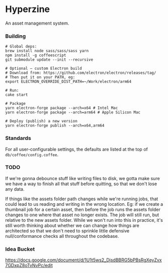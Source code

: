 # Hyperzine

An asset management system.

### Building

```
# Global deps:
brew install node sass/sass/sass yarn
npm install -g coffeescript
git submodule update --init --recursive

# Optional — custom Electron build
# Download from: https://github.com/electron/electron/releases/tag/
# Then put it on your PATH, eg:
export ELECTRON_OVERRIDE_DIST_PATH=~/Work/electron/arm64

# Run:
cake start

# Package
yarn electron-forge package --arch=x64 # Intel Mac
yarn electron-forge package --arch=arm64 # Apple Silicon Mac

# Deploy (publish) a new version
yarn electron-forge publish --arch=x64,arm64
```

### Standards

For all user-configurable settings, the defaults are listed at the top of `db/coffee/config.coffee`.


### TODO

If we're gonna debounce stuff like writing files to disk, we gotta make sure we have a way to finish all that stuff before quitting, so that we don't lose any data.

If things like the assets folder path changes while we're running jobs, that could lead to us reading and writing in the wrong location. Eg: if we create a thumbnail job for a certain asset, then before the job runs the assets folder changes to one where that asset no longer exists. The job will still run, but relative to the new assets folder. While we won't run into this in practice, it's still worth thinking about whether we can change how things are architected so that we don't need to sprinkle little defensive null/conformance checks all throughout the codebase.

### Idea Bucket

https://docs.google.com/document/d/1U1t5ws2_DjsdBBRG5bPBsRgXeyZvx7GDxpZ8oTvNvPc/edit
